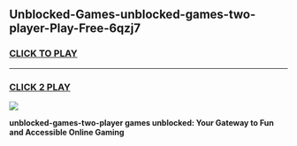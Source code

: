 
## Unblocked-Games-unblocked-games-two-player-Play-Free-6qzj7
<h3>
<a href="https://premium76.site?title=unblocked-games-two-player&ref=22A">CLICK TO PLAY</a></h3>
<hr>

<h3>
<a href="https://premium76.site?title=unblocked-games-two-player&ref=22A">CLICK 2 PLAY</a>
  
</h3>

<a href="https://premium76.site?title=unblocked-games-two-player&ref=22A"><img src="https://clearcache.store/games.png"></a>


**unblocked-games-two-player games unblocked: Your Gateway to Fun and Accessible Online Gaming**
